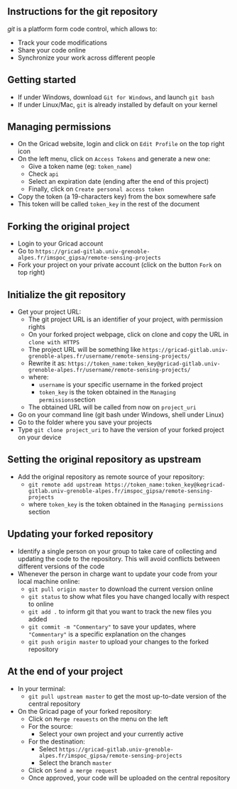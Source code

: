 ## Instructions for the git repository

*git* is a platform form code control, which allows to:
- Track your code modifications
- Share your code online
- Synchronize your work across different people


## Getting started
- If under Windows, download `Git for Windows`, and launch `git bash`
- If under Linux/Mac, `git` is already installed by default on your kernel


## Managing permissions
- On the Gricad website, login and click on `Edit Profile` on the top right icon
- On the left menu, click on `Access Tokens` and generate a new one:
    - Give a token name (eg: `token_name`)
    - Check `api`
    - Select an expiration date (ending after the end of this project)
    - Finally, click on `Create personal access token`
- Copy the token (a 19-characters key) from the box somewhere safe
- This token will be called `token_key` in the rest of the document


## Forking the original project

- Login to your Gricad account
- Go to `https://gricad-gitlab.univ-grenoble-alpes.fr/imspoc_gipsa/remote-sensing-projects`
- Fork your project on your private account (click on the button `Fork` on top right)

## Initialize the git repository

- Get your project URL:
    - The git project URL is an identifier of your project, with permission rights
    - On your forked project webpage, click on clone and copy the URL in `clone with HTTPS`
    - The project URL will be something like `https://gricad-gitlab.univ-grenoble-alpes.fr/username/remote-sensing-projects/`
    - Rewrite it as: `https://token_name:token_key@gricad-gitlab.univ-grenoble-alpes.fr/username/remote-sensing-projects/`
    - where:
        - `username` is your specific username in the forked project
        - `token_key` is the token obtained in the `Managing permissions`section
    - The obtained URL will be called from now on `project_uri`
- Go on your command line (git bash under Windows, shell under Linux)
- Go to the folder where you save your projects
- Type `git clone project_uri` to have the version of your forked project on your device


## Setting the original repository as upstream
- Add the original repository as remote source of your repository:
    - ```git remote add upstream https://token_name:token_key@kegricad-gitlab.univ-grenoble-alpes.fr/imspoc_gipsa/remote-sensing-projects```
    - where `token_key` is the token obtained in the `Managing permissions` section


## Updating your forked repository

- Identify a single person on your group to take care of collecting and 
  updating the code to the repository. This will avoid conflicts between 
  different versions of the code
- Whenever the person in charge want to update your code from your local machine online:
  - `git pull origin master` to download the current version online
  - `git status` to show what files you have changed locally with respect to online
  - `git add .` to inform git that you want to track the new files you added
  - `git commit -m "Commentary"` to save your updates, where `"Commentary"` is a specific explanation on the changes
  - `git push origin master` to upload your changes to the forked repository

## At the end of your project
- In your terminal:
  - `git pull upstream master` to get the most up-to-date version of the central repository
- On the Gricad page of your forked repository:
  - Click on `Merge reauests` on the menu on the left
  - For the source:
    - Select your own project and your currently active
  - For the destination:
    - Select `https://gricad-gitlab.univ-grenoble-alpes.fr/imspoc_gipsa/remote-sensing-projects` 
    - Select the branch `master`
  - Click on `Send a merge request`
  - Once approved, your code will be uploaded on the central repository


